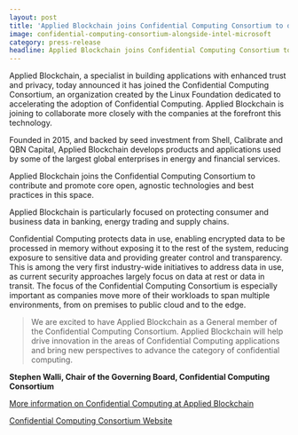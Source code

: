 ```yaml
---
layout: post
title: 'Applied Blockchain joins Confidential Computing Consortium to develop Confidential Computing Applications in Energy and Banking'
image: confidential-computing-consortium-alongside-intel-microsoft
category: press-release
headline: Applied Blockchain joins Confidential Computing Consortium to explore applying confidential computing technology in financial services and energy.
---
```


Applied Blockchain, a specialist in building applications with enhanced trust and privacy, today announced it has joined the Confidential Computing Consortium, an organization created by the Linux Foundation dedicated to accelerating the adoption of Confidential Computing. Applied Blockchain is joining to collaborate more closely with the companies at the forefront this technology.

Founded in 2015, and backed by seed investment from Shell, Calibrate and QBN Capital, Applied Blockchain develops products and applications used by some of the largest global enterprises in energy and financial services.

Applied Blockchain joins the Confidential Computing Consortium to contribute and promote core open, agnostic technologies and best practices in this space.

Applied Blockchain is particularly focused on protecting consumer and business data in banking, energy trading and supply chains.

Confidential Computing protects data in use, enabling encrypted data to be processed in memory without exposing it to the rest of the system, reducing exposure to sensitive data and providing greater control and transparency. This is among the very first industry-wide initiatives to address data in use, as current security approaches largely focus on data at rest or data in transit. The focus of the Confidential Computing Consortium is especially important as companies move more of their workloads to span multiple environments, from on premises to public cloud and to the edge.

> We are excited to have Applied Blockchain as a General member of the Confidential Computing Consortium. Applied Blockchain will help drive innovation in the areas of Confidential Computing applications and bring new perspectives to advance the category of confidential computing.

**Stephen Walli, Chair of the Governing Board, Confidential Computing Consortium**

[More information on Confidential Computing at Applied Blockchain](https://appliedblockchain.com/applied-privacy)

[Confidential Computing Consortium Website](https://confidentialcomputing.io/)
